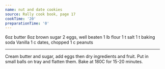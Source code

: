 ```yaml
---
name: nut and date cookies
source: Rally cook book, page 17
cookTime: '20'
preparationTime: '0'
---
```


6oz butter
8oz brown sugar
2 eggs, well beaten
1 lb flour
1 t salt
1 t baking soda
Vanilla
1 c dates, chopped
1 c peanuts

---

Cream butter and sugar, add eggs then dry ingredients and fruit.  Put in small balls on tray and flatten them.  Bake at 180C for 15-20 minutes.

